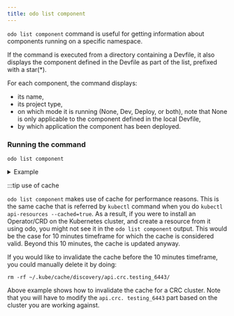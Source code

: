 ```yaml
---
title: odo list component
---
```


`odo list component` command is useful for getting information about components running on a specific namespace.

If the command is executed from a directory containing a Devfile, it also displays the component
defined in the Devfile as part of the list, prefixed with a star(*).

For each component, the command displays:
- its name,
- its project type,
- on which mode it is running (None, Dev, Deploy, or both), note that None is only applicable to the component 
defined in the local Devfile,
- by which application the component has been deployed.

### Running the command
```shell
odo list component
```
<details>
<summary>Example</summary>

```shell
$ odo list component
 ✓  Listing components from namespace 'my-percona-server-mongodb-operator' [292ms]
 NAME              PROJECT TYPE  RUNNING IN  MANAGED
 * my-nodejs         nodejs        Deploy      odo (v3.0.0-rc1)
 my-go-app         go            Dev         odo (v3.0.0-rc1)
 mongodb-instance  Unknown       None        percona-server-mongodb-operator 
```
</details>


:::tip use of cache

`odo list component` makes use of cache for performance reasons. This is the same cache that is referred by `kubectl` command 
when you do `kubectl api-resources --cached=true`. As a result, if you were to install an Operator/CRD on the 
Kubernetes cluster, and create a resource from it using odo, you might not see it in the `odo list component` output. This 
would be the case for 10 minutes timeframe for which the cache is considered valid. Beyond this 10 minutes, the 
cache is updated anyway.

If you would like to invalidate the cache before the 10 minutes timeframe, you could manually delete it by doing:
```shell
rm -rf ~/.kube/cache/discovery/api.crc.testing_6443/
```
Above example shows how to invalidate the cache for a CRC cluster. Note that you will have to modify the `api.crc.
testing_6443` part based on the cluster you are working against.